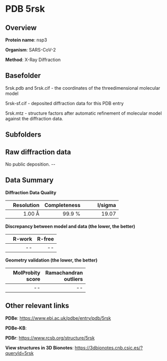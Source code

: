 # PDB 5rsk

## Overview

**Protein name**: nsp3

**Organism**: SARS-CoV-2

**Method**: X-Ray Diffraction



## Basefolder

5rsk.pdb and 5rsk.cif - the coordinates of the threedimensional molecular model

5rsk-sf.cif - deposited diffraction data for this PDB entry

5rsk.mtz - structure factors after automatic refinement of molecular model against the diffraction data.

## Subfolders









## Raw diffraction data

No public deposition. --<br> 

## Data Summary
**Diffraction Data Quality**

|   | Resolution | Completeness| I/sigma |
|---|-------------:|----------------:|--------------:|
|   |1.00 Å|99.9  %|<img width=50/>19.07|

**Discrepancy between model and data (the lower, the better)**

|   | **R-work**| **R-free**   
|---|-------------:|----------------:|           
||--|--|

**Geometry validation (the lower, the better)**

|   |**MolProbity<br>score**| **Ramachandran<br>outliers** 
|---|-------------:|----------------:|
||--|--|

 

 



## Other relevant links 
**PDBe**:  https://www.ebi.ac.uk/pdbe/entry/pdb/5rsk

**PDBe-KB**:  
 
**PDBr**: https://www.rcsb.org/structure/5rsk 

**View structures in 3D Bionotes**: https://3dbionotes.cnb.csic.es/?queryId=5rsk

